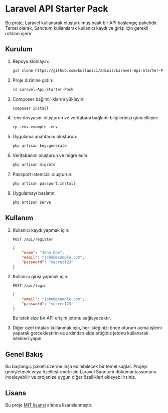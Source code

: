 # Laravel API Starter Pack

Bu proje, Laravel kullanarak oluşturulmuş basit bir API başlangıç paketidir. Temel olarak, Sanctum kullanılarak kullanıcı kaydı ve girişi için gerekli rotaları içerir.

## Kurulum

1. Repoyu klonlayın:

    ```bash
    git clone https://github.com/kullanici/adiniz/Laravel-Api-Starter-Pack.git
    ```

2. Proje dizinine gidin:

    ```bash
    cd Laravel-Api-Starter-Pack
    ```

3. Composer bağımlılıklarını yükleyin:

    ```bash
    composer install
    ```

4. .env dosyasını oluşturun ve veritabanı bağlantı bilgilerinizi güncelleyin:

    ```bash
    cp .env.example .env
    ```

5. Uygulama anahtarını oluşturun:

    ```bash
    php artisan key:generate
    ```

6. Veritabanını oluşturun ve migre edin:

    ```bash
    php artisan migrate
    ```

7. Passport istemcisi oluşturun:

    ```bash
    php artisan passport:install
    ```

8. Uygulamayı başlatın:

    ```bash
    php artisan serve
    ```

## Kullanım

1. Kullanıcı kaydı yapmak için:

    `POST /api/register`

    ```json
    {
        "name": "John Doe",
        "email": "john@example.com",
        "password": "secret123"
    }
    ```

2. Kullanıcı girişi yapmak için:

    `POST /api/login`

    ```json
    {
        "email": "john@example.com",
        "password": "secret123"
    }
    ```

    Bu istek size bir API erişim jetonu sağlayacaktır.

3. Diğer özel rotaları kullanmak için, her isteğinizi önce oturum açma işlemi yaparak gerçekleştirin ve ardından elde ettiğiniz jetonu kullanarak istekleri yapın.

## Genel Bakış

Bu başlangıç paketi üzerine inşa edilebilecek bir temel sağlar. Projeyi genişletmek veya özelleştirmek için Laravel Sanctum dökümantasyonunu inceleyebilir ve projenize uygun diğer özellikleri ekleyebilirsiniz.

## Lisans

Bu proje [MIT lisansı](LICENSE) altında lisanslanmıştır.
